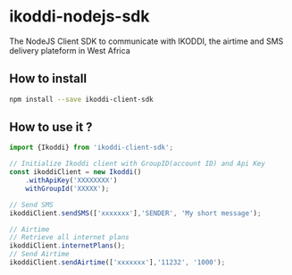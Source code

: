 # ikoddi-nodejs-sdk
The NodeJS Client SDK to communicate with IKODDI, the airtime and SMS delivery plateform in West Africa

## How to install
```sh
npm install --save ikoddi-client-sdk
```

## How to use it ?

```ts
import {Ikoddi} from 'ikoddi-client-sdk';

// Initialize Ikoddi client with GroupID(account ID) and Api Key
const ikoddiClient = new Ikoddi()
    .withApiKey('XXXXXXXX')
    withGroupId('XXXXX');

// Send SMS
ikoddiClient.sendSMS(['xxxxxxx'],'SENDER', 'My short message');

// Airtime
// Retrieve all internet plans
ikoddiClient.internetPlans();
// Send Airtime
ikoddiClient.sendAirtime(['xxxxxxx'],'11232', '1000');
```